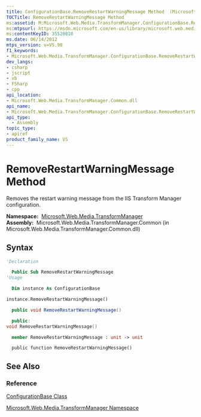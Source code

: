 ```yaml
---
title: ConfigurationBase.RemoveRestartWarningMessage Method  (Microsoft.Web.Media.TransformManager)
TOCTitle: RemoveRestartWarningMessage Method
ms:assetid: M:Microsoft.Web.Media.TransformManager.ConfigurationBase.RemoveRestartWarningMessage
ms:mtpsurl: https://msdn.microsoft.com/en-us/library/microsoft.web.media.transformmanager.configurationbase.removerestartwarningmessage(v=VS.90)
ms:contentKeyID: 35520810
ms.date: 06/14/2012
mtps_version: v=VS.90
f1_keywords:
- Microsoft.Web.Media.TransformManager.ConfigurationBase.RemoveRestartWarningMessage
dev_langs:
- csharp
- jscript
- vb
- FSharp
- cpp
api_location:
- Microsoft.Web.Media.TransformManager.Common.dll
api_name:
- Microsoft.Web.Media.TransformManager.ConfigurationBase.RemoveRestartWarningMessage
api_type:
  - Assembly
topic_type:
- apiref
product_family_name: VS
---
```


# RemoveRestartWarningMessage Method

Removes the restart warning message from the IIS Transform Manager configuration.

**Namespace:**  [Microsoft.Web.Media.TransformManager](microsoft-web-media-transformmanager-namespace.md)  
**Assembly:**  Microsoft.Web.Media.TransformManager.Common (in Microsoft.Web.Media.TransformManager.Common.dll)

## Syntax

```vb
'Declaration

  Public Sub RemoveRestartWarningMessage
'Usage

  Dim instance As ConfigurationBase

instance.RemoveRestartWarningMessage()
```

```csharp
  public void RemoveRestartWarningMessage()
```

```cpp
  public:
void RemoveRestartWarningMessage()
```

``` fsharp
  member RemoveRestartWarningMessage : unit -> unit 
```

```jscript
  public function RemoveRestartWarningMessage()
```

## See Also

### Reference

[ConfigurationBase Class](configurationbase-class-microsoft-web-media-transformmanager.md)

[Microsoft.Web.Media.TransformManager Namespace](microsoft-web-media-transformmanager-namespace.md)

